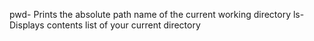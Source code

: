 pwd- Prints the absolute path name of the current working directory
ls- Displays contents list of your current directory
